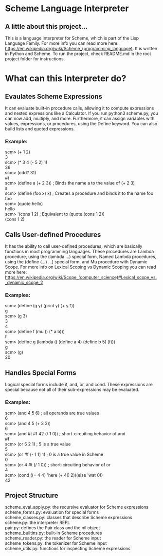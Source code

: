 # Scheme Language Interpreter

## A little about this project...
This is a language interpreter for Scheme, which is part of the Lisp Language Family. For more info you can read more here: https://en.wikipedia.org/wiki/Scheme_(programming_language). It is written in Python and Scheme. To run the project, check README.md in the root project folder for instructions.



# What can this Interpreter do?

## Evaulates Scheme Expressions
It can evaluate built-in procedure calls, allowing it to compute expressions and nested expressions like a Calculator. If you run python3 scheme.py, you can now add, multiply, and more. Furthermore, it can assign variables with values, expressions, or procedures, using the Define keyword. You can also build lists and quoted expressions.

### Example:    
scm> (+ 1 2)  
3   
scm> (* 3 4 (- 5 2) 1)  
36    
scm> (odd? 31)  
#t    
scm> (define a (+ 2 3))   ; Binds the name a to the value of (+ 2 3)  
a     
scm> (define (foo x) x)   ; Creates a procedure and binds it to the name foo  
foo   
scm> (quote hello)    
hello     
scm> '(cons 1 2)  ; Equivalent to (quote (cons 1 2))    
(cons 1 2)    


## Calls User-defined Procedures
It has the ability to call user-defined procedures, which are basically functions in most programming languages. These procedures are Lambda procedure, using the (lambda ...) special form, Named Lambda procedures, using the (define (...) ...) special form, and Mu procedure with Dynamic Scope. For more info on Lexical Scoping vs Dynamic Scoping you can read more here: https://en.wikipedia.org/wiki/Scope_(computer_science)#Lexical_scope_vs._dynamic_scope_2

### Examples:   
scm> (define (g y) (print y) (+ y 1))   
g   
scm> (g 3)    
3   
4   
scm> (define f (mu () (* a b)))   
f   
scm> (define g (lambda () (define a 4) (define b 5) (f)))   
g   
scm> (g)    
20    


## Handles Special Forms
Logical special forms include if, and, or, and cond. These expressions are special because not all of their sub-expressions may be evaluated.

### Examples:

scm> (and 4 5 6)  ; all operands are true values    
6   
scm> (and 4 5 (+ 3 3))    
6   
scm> (and #t #f 42 (/ 1 0))  ; short-circuiting behavior of and   
#f    
scm> (or 5 2 1)  ; 5 is a true value    
5   
scm> (or #f (- 1 1) 1)  ; 0 is a true value in Scheme   
0   
scm> (or 4 #t (/ 1 0))  ; short-circuiting behavior of or   
4   
scm> (cond ((= 4 4) 'here (+ 40 2))(else 'wat 0))   
42     



## Project Structure
scheme_eval_apply.py: the recursive evaluator for Scheme expressions    
scheme_forms.py: evaluation for special forms   
scheme_classes.py: classes that describe Scheme expressions   
scheme.py: the interpreter REPL   
pair.py: defines the Pair class and the nil object    
scheme_builtins.py: built-in Scheme procedures    
scheme_reader.py: the reader for Scheme input   
scheme_tokens.py: the tokenizer for Scheme input    
scheme_utils.py: functions for inspecting Scheme expressions    
